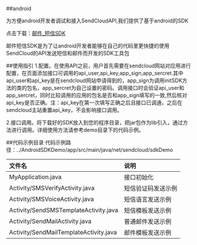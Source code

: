 
##android

为方便android开发者调试和接入SendCloudAPI,我们提供了基于android的SDK

点击下载：[邮件_短信SDK](sdk/downloads/android-sdk.zip)

邮件短信SDK是为了让android开发者能够在自己的代码里更快捷的使用SendCloud的API发送短信和邮件而开发的SDK工具包


##使用指引
1.配置。在使用API之前，用户首先需要在sendcloud网站对应用进行配置，在页面添加接口可调用的api_user,api_key,app_sign,app_sercret.其中api_user和api_key是在sendcloud网站申请得到的，app_sign为调用initSDK方法的类的包名，app_sercret为自己设置的密码。调用接口时会验证api_user和app_sercret，同时比较调用的应用的包名是否和app_sign填写的一致,然后核对api_key是否正确。注：api_key在第一次填写正确之后且接口已调通，之后在sendcloud主站重置api_key，不会影响接口调用。

2.接口调用。将下载好的SDK放入到您的程序目录，把jar包作为lib引入，通过方法进行调用。详细使用方法请参考demo目录下的代码示例。    


##代码示例目录
代码示例路径：../AndroidSDKDemo/app/src/main/java/net/sendcloud/sdkDemo

|文件名          |说明|
|:--------------|:---|
|MyApplication.java  |接口初始化|
|Activity/SMSVerifyActivity.java   |短信验证码发送示例|
|Activity/SMSVoiceActivity.java      |短信语言发送示例|
|Activity/SendSMSTemplateActivity.java      |短信模板发送示例|
|Activity/SendMailActivity.java      |普通邮件发送示例|
|Activity/SendMailTemplateActivity.java      |邮件模板发送示例|